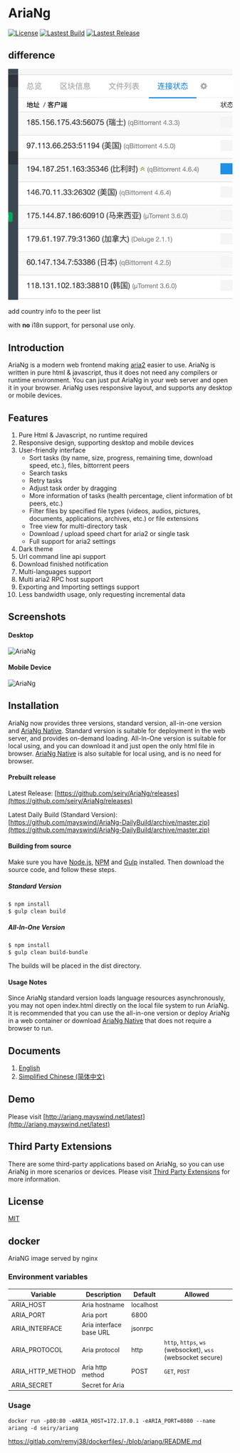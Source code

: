 # AriaNg
[![License](https://img.shields.io/github/license/seiry/AriaNg.svg?style=flat)](https://github.com/seiry/AriaNg/blob/master/LICENSE)
[![Lastest Build](https://img.shields.io/circleci/project/github/seiry/AriaNg.svg?style=flat)](https://circleci.com/gh/seiry/AriaNg/tree/master)
[![Lastest Release](https://img.shields.io/github/release/seiry/AriaNg.svg?style=flat)](https://github.com/seiry/AriaNg/releases)

## difference

![add country info ](country.png)

add country info to the peer list

with **no** i18n support, for personal use only.

## Introduction
AriaNg is a modern web frontend making [aria2](https://github.com/aria2/aria2) easier to use. AriaNg is written in pure html & javascript, thus it does not need any compilers or runtime environment. You can just put AriaNg in your web server and open it in your browser. AriaNg uses responsive layout, and supports any desktop or mobile devices.

## Features
1. Pure Html & Javascript, no runtime required
2. Responsive design, supporting desktop and mobile devices
3. User-friendly interface
    * Sort tasks (by name, size, progress, remaining time, download speed, etc.), files, bittorrent peers
    * Search tasks
    * Retry tasks
    * Adjust task order by dragging
    * More information of tasks (health percentage, client information of bt peers, etc.)
    * Filter files by specified file types (videos, audios, pictures, documents, applications, archives, etc.) or file extensions
    * Tree view for multi-directory task
    * Download / upload speed chart for aria2 or single task
    * Full support for aria2 settings
4. Dark theme
5. Url command line api support
6. Download finished notification
7. Multi-languages support
8. Multi aria2 RPC host support
9. Exporting and Importing settings support
10. Less bandwidth usage, only requesting incremental data

## Screenshots
#### Desktop
![AriaNg](https://raw.githubusercontent.com/mayswind/AriaNg-WebSite/master/screenshots/desktop.png)
#### Mobile Device
![AriaNg](https://raw.githubusercontent.com/mayswind/AriaNg-WebSite/master/screenshots/mobile.png)

## Installation
AriaNg now provides three versions, standard version, all-in-one version and [AriaNg Native](https://github.com/mayswind/AriaNg-Native). Standard version is suitable for deployment in the web server, and provides on-demand loading. All-In-One version is suitable for local using, and you can download it and just open the only html file in browser. [AriaNg Native](https://github.com/mayswind/AriaNg-Native) is also suitable for local using, and is no need for browser. 

#### Prebuilt release
Latest Release: [https://github.com/seiry/AriaNg/releases](https://github.com/seiry/AriaNg/releases)

Latest Daily Build (Standard Version): [https://github.com/mayswind/AriaNg-DailyBuild/archive/master.zip](https://github.com/mayswind/AriaNg-DailyBuild/archive/master.zip)

#### Building from source
Make sure you have [Node.js](https://nodejs.org/), [NPM](https://www.npmjs.com/) and [Gulp](https://gulpjs.com/) installed. Then download the source code, and follow these steps.

##### Standard Version

    $ npm install
    $ gulp clean build

##### All-In-One Version

    $ npm install
    $ gulp clean build-bundle

The builds will be placed in the dist directory.

#### Usage Notes
Since AriaNg standard version loads language resources asynchronously, you may not open index.html directly on the local file system to run AriaNg. It is recommended that you can use the all-in-one version or deploy AriaNg in a web container or download [AriaNg Native](https://github.com/mayswind/AriaNg-Native) that does not require a browser to run.

## Documents
1. [English](http://ariang.mayswind.net)
2. [Simplified Chinese (简体中文)](http://ariang.mayswind.net/zh_Hans)

## Demo
Please visit [http://ariang.mayswind.net/latest](http://ariang.mayswind.net/latest)

## Third Party Extensions
There are some third-party applications based on AriaNg, so you can use AriaNg in more scenarios or devices. Please visit [Third Party Extensions](http://ariang.mayswind.net/3rd-extensions.html) for more information.

## License
[MIT](https://github.com/mayswind/AriaNg/blob/master/LICENSE)

## docker


AriaNG image served by nginx

### Environment variables

|     Variable     |       Description       |  Default  |                           Allowed                           |
|------------------|-------------------------|-----------|-------------------------------------------------------------|
| ARIA_HOST        | Aria hostname           | localhost |                                                             |
| ARIA_PORT        | Aria port               | 6800      |                                                             |
| ARIA_INTERFACE   | Aria interface base URL | jsonrpc   |                                                             |
| ARIA_PROTOCOL    | Aria protocol           | http      | `http`, `https`, `ws` (websocket), `wss` (websocket secure) |
| ARIA_HTTP_METHOD | Aria http method        | POST      | `GET`, `POST`                                               |
| ARIA_SECRET      | Secret for Aria         |           |                                                             |

### Usage
```
docker run -p80:80 -eARIA_HOST=172.17.0.1 -eARIA_PORT=8080 --name ariang -d seiry/ariang
```

https://gitlab.com/remyj38/dockerfiles/-/blob/ariang/README.md
